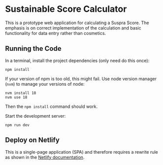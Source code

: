 # Sustainable Score Calculator

This is a prototype web application for calculating a Suspra Score. The emphasis
is on correct implementation of the calculation and basic functionality for
data entry rather than cosmetics.

## Running the Code

In a terminal, install the project dependencies (only need do this once):

`npm install`

If your version of npm is too old, this might fail.  Use node version manager (`nvm`) to manage your versions of node:

```
nvm install 18
nvm use 18
```

Then the `npm install` command should work.

Start the development server:

`npm run dev`

## Deploy on Netlify

This is a single-page application (SPA) and therefore requires a rewrite rule as shown in the [Netlify documentation](https://docs.netlify.com/routing/redirects/rewrites-proxies/#history-pushstate-and-single-page-apps).
